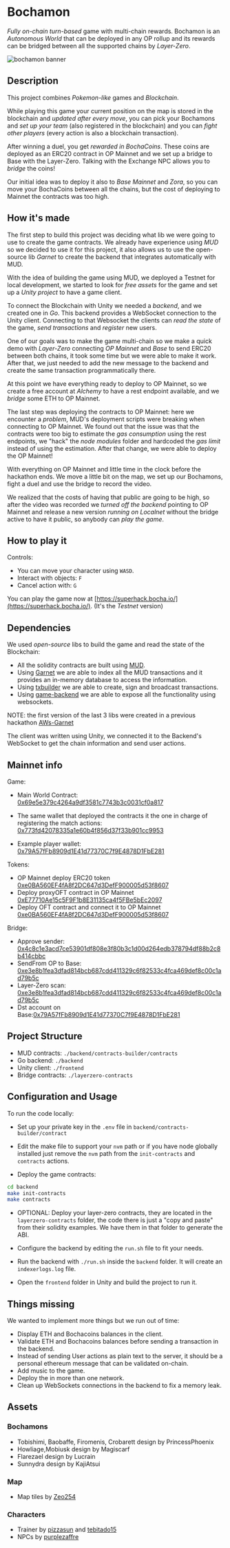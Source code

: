 # Bochamon

_Fully on-chain turn-based_ game with multi-chain rewards. Bochamon is an _Autonomous World_ that can be deployed in any OP rollup and its rewards can be bridged between all the supported chains by _Layer-Zero_.

![bochamon banner](banner.png)

## Description

This project combines _Pokemon-like_ games and _Blockchain_.

While playing this game your current position on the map is stored in the blockchain and _updated after every move_, you can pick your Bochamons and _set up your team_ (also registered in the blockchain) and you can _fight other players_ (every action is also a blockchain transaction).

After winning a duel, you get _rewarded in BochaCoins_. These coins are deployed as an ERC20 contract in OP Mainnet and we set up a bridge to Base with the Layer-Zero. Talking with the Exchange NPC allows you to _bridge_ the coins!

Our initial idea was to deploy it also to _Base Mainnet_ and _Zora_, so you can move your BochaCoins between all the chains, but the cost of deploying to Mainnet the contracts was too high.

## How it's made

The first step to build this project was deciding what lib we were going to use to create the game contracts. We already have experience using _MUD_ so we decided to use it for this project, it also allows us to use the open-source lib _Garnet_ to create the backend that integrates automatically with MUD.

With the idea of building the game using MUD, we deployed a Testnet for local development, we started to look for _free assets_ for the game and set up a _Unity project_ to have a game client.

To connect the Blockchain with Unity we needed a _backend_, and we created one in _Go_. This backend provides a WebSocket connection to the Unity client. Connecting to that Websocket the clients can _read the state_ of the game, _send transactions_ and _register_ new users.

One of our goals was to make the game multi-chain so we make a quick demo with _Layer-Zero_ connecting _OP Mainnet_ and _Base_ to send ERC20 between both chains, it took some time but we were able to make it work. After that, we just needed to add the new message to the backend and create the same transaction programmatically there.

At this point we have everything ready to deploy to OP Mainnet, so we create a free account at _Alchemy_ to have a rest endpoint available, and we _bridge_ some ETH to OP Mainnet.

The last step was deploying the contracts to OP Mainnet: here we encounter a _problem_, MUD's deployment scripts were breaking when connecting to OP Mainnet. We found out that the issue was that the contracts were too big to estimate the _gas consumption_ using the rest endpoints, we "hack" the _node modules_ folder and hardcoded the _gas limit_ instead of using the estimation. After that change, we were able to deploy the OP Mainnet!

With everything on OP Mainnet and little time in the clock before the hackathon ends. We move a little bit on the map, we set up our Bochamons, fight a duel and use the bridge to record the video.

We realized that the costs of having that public are going to be high, so after the video was recorded we _turned off the backend_ pointing to OP Mainnet and release a new version _running on Localnet_ without the bridge active to have it public, so anybody can _play the game_.

## How to play it

Controls:

- You can move your character using `WASD`.
- Interact with objects: `F`
- Cancel action with: `G`

You can play the game now at [https://superhack.bocha.io/](https://superhack.bocha.io/). (It's the _Testnet_ version)

## Dependencies

We used _open-source_ libs to build the game and read the state of the Blockchain:

- All the solidity contracts are built using [MUD](https://github.com/latticexyz/mud).
- Using [Garnet](https://github.com/bocha-io/garnet) we are able to index all the MUD transactions and it provides an in-memory database to access the information.
- Using [txbuilder](https://github.com/bocha-io/txbuilder) we are able to create, sign and broadcast transactions.
- Using [game-backend](https://github.com/bocha-io/game-backend) we are able to expose all the functionality using websockets.

NOTE: the first version of the last 3 libs were created in a previous hackathon [AWs-Garnet](https://ethglobal.com/showcase/garnet-bkgrp)

The client was written using Unity, we connected it to the Backend's WebSocket to get the chain information and send user actions.

## Mainnet info

Game:

- Main World Contract: [0x69e5e379c4264a9df3581c7743b3c0031cf0a817](https://optimistic.etherscan.io/address/0x69e5e379c4264a9df3581c7743b3c0031cf0a817)
- The same wallet that deployed the contracts it the one in charge of registering the match actions: [0x773fd42078335a1e60b4f856d37f33b901cc9953](https://optimistic.etherscan.io/address/0x773fd42078335a1e60b4f856d37f33b901cc9953)

- Example player wallet: [0x79A57fFb8909d1E41d77370C7f9E4878D1FbE281](https://optimistic.etherscan.io/address/0x79A57fFb8909d1E41d77370C7f9E4878D1FbE281)

Tokens:

- OP Mainnet deploy ERC20 token [0xe0BA560EF4fA8f2DC647d3DefF900005d53f8607](https://optimistic.etherscan.io/address/0xe0BA560EF4fA8f2DC647d3DefF900005d53f8607)
- Deploy proxyOFT contract in OP Mainnet [0xE77710Ae15c5F9F1b8E31135ca4f5FBe5bEc2097](https://optimistic.etherscan.io/address/0xE77710Ae15c5F9F1b8E31135ca4f5FBe5bEc2097)
- Deploy OFT contract and connect it to OP Mainnet [0xe0BA560EF4fA8f2DC647d3DefF900005d53f8607](https://basescan.org/address/0xe0ba560ef4fa8f2dc647d3deff900005d53f8607)

Bridge:

- Approve sender: [0x4c8c1e3acd7ce53901df808e3f80b3c1d00d264edb378794df88b2c8b414cbbc](https://optimistic.etherscan.io/tx/0x4c8c1e3acd7ce53901df808e3f80b3c1d00d264edb378794df88b2c8b414cbbc)
- SendFrom OP to Base: [0xe3e8b1fea3dfad814bcb687cdd411329c6f82533c4fca469def8c00c1ad79b5c](https://optimistic.etherscan.io/tx/0xe3e8b1fea3dfad814bcb687cdd411329c6f82533c4fca469def8c00c1ad79b5c)
- Layer-Zero scan: [0xe3e8b1fea3dfad814bcb687cdd411329c6f82533c4fca469def8c00c1ad79b5c](https://layerzeroscan.com/111/address/0xe77710ae15c5f9f1b8e31135ca4f5fbe5bec2097/message/184/address/0xe0ba560ef4fa8f2dc647d3deff900005d53f8607/nonce/3)
- Dst account on Base:[0x79A57fFb8909d1E41d77370C7f9E4878D1FbE281](https://basescan.org/address/0x79A57fFb8909d1E41d77370C7f9E4878D1FbE281)

## Project Structure

- MUD contracts: `./backend/contracts-builder/contracts`
- Go backend: `./backend`
- Unity client: `./frontend`
- Bridge contracts: `./layerzero-contracts`

## Configuration and Usage

To run the code locally:

- Set up your private key in the `.env` file in `backend/contracts-builder/contract`

- Edit the make file to support your `nvm` path or if you have node globally installed just remove the `nvm` path from the `init-contracts` and `contracts` actions.

- Deploy the game contracts:

```sh
cd backend
make init-contracts
make contracts
```

- OPTIONAL: Deploy your layer-zero contracts, they are located in the `layerzero-contracts` folder, the code there is just a "copy and paste" from their solidity examples. We have them in that folder to generate the ABI.

- Configure the backend by editing the `run.sh` file to fit your needs.

- Run the backend with `./run.sh` inside the `backend` folder. It will create an `indexerlogs.log` file.

- Open the `frontend` folder in Unity and build the project to run it.

## Things missing

We wanted to implement more things but we run out of time:

- Display ETH and Bochacoins balances in the client.
- Validate ETH and Bochacoins balances before sending a transaction in the backend.
- Instead of sending User actions as plain text to the server, it should be a personal ethereum message that can be validated on-chain.
- Add music to the game.
- Deploy the in more than one network.
- Clean up WebSockets connections in the backend to fix a memory leak.

## Assets

### Bochamons

- Tobishimi, Baobaffe, Firomenis, Crobarett design by PrincessPhoenix
- Howliage,Mobiusk design by Magiscarf
- Flarezael design by Lucrain
- Sunnydra design by KajiAtsui

### Map

- Map tiles by [Zeo254](https://www.deviantart.com/zeo254)

### Characters

- Trainer by [pizzasun](https://www.deviantart.com/pizzasun) and [tebitado15](https://www.deviantart.com/tebited15)
- NPCs by [purplezaffre](https://www.deviantart.com/purplezaffre)
